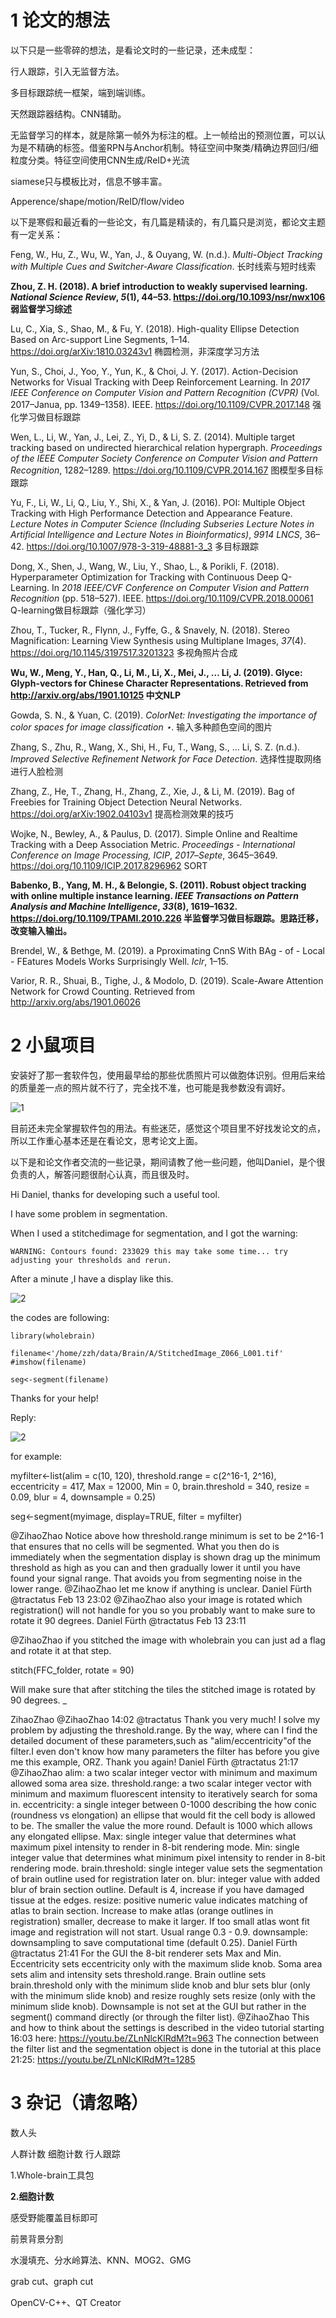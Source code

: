 # 1 论文的想法

以下只是一些零碎的想法，是看论文时的一些记录，还未成型：

行人跟踪，引入无监督方法。

多目标跟踪统一框架，端到端训练。

天然跟踪器结构。CNN辅助。

无监督学习的样本，就是除第一帧外为标注的框。上一帧给出的预测位置，可以认为是不精确的标签。借鉴RPN与Anchor机制。特征空间中聚类/精确边界回归/细粒度分类。特征空间使用CNN生成/ReID+光流

siamese只与模板比对，信息不够丰富。

Apperence/shape/motion/ReID/flow/video



以下是寒假和最近看的一些论文，有几篇是精读的，有几篇只是浏览，都论文主题有一定关系：

Feng, W., Hu, Z., Wu, W., Yan, J., & Ouyang, W. (n.d.). *Multi-Object Tracking with Multiple Cues and Switcher-Aware Classification*. 长时线索与短时线索

**Zhou, Z. H. (2018). A brief introduction to weakly supervised learning. *National Science Review*, *5*(1), 44–53. https://doi.org/10.1093/nsr/nwx106  弱监督学习综述**

Lu, C., Xia, S., Shao, M., & Fu, Y. (2018). High-quality Ellipse Detection Based on Arc-support Line Segments, 1–14. https://doi.org/arXiv:1810.03243v1  椭圆检测，非深度学习方法

Yun, S., Choi, J., Yoo, Y., Yun, K., & Choi, J. Y. (2017). Action-Decision Networks for Visual Tracking with Deep Reinforcement Learning. In *2017 IEEE Conference on Computer Vision and Pattern Recognition (CVPR)* (Vol. 2017–Janua, pp. 1349–1358). IEEE. https://doi.org/10.1109/CVPR.2017.148  强化学习做目标跟踪

Wen, L., Li, W., Yan, J., Lei, Z., Yi, D., & Li, S. Z. (2014). Multiple target tracking based on undirected hierarchical relation hypergraph. *Proceedings of the IEEE Computer Society Conference on Computer Vision and Pattern Recognition*, 1282–1289. https://doi.org/10.1109/CVPR.2014.167  图模型多目标跟踪

Yu, F., Li, W., Li, Q., Liu, Y., Shi, X., & Yan, J. (2016). POI: Multiple Object Tracking with High Performance Detection and Appearance Feature. *Lecture Notes in Computer Science (Including Subseries Lecture Notes in Artificial Intelligence and Lecture Notes in Bioinformatics)*, *9914 LNCS*, 36–42. https://doi.org/10.1007/978-3-319-48881-3_3  多目标跟踪

Dong, X., Shen, J., Wang, W., Liu, Y., Shao, L., & Porikli, F. (2018). Hyperparameter Optimization for Tracking with Continuous Deep Q-Learning. In *2018 IEEE/CVF Conference on Computer Vision and Pattern Recognition* (pp. 518–527). IEEE. https://doi.org/10.1109/CVPR.2018.00061 Q-learning做目标跟踪（强化学习）

Zhou, T., Tucker, R., Flynn, J., Fyffe, G., & Snavely, N. (2018). Stereo Magnification: Learning View Synthesis using Multiplane Images, *37*(4). https://doi.org/10.1145/3197517.3201323 多视角照片合成

**Wu, W., Meng, Y., Han, Q., Li, M., Li, X., Mei, J., … Li, J. (2019). Glyce: Glyph-vectors for Chinese Character Representations. Retrieved from http://arxiv.org/abs/1901.10125  中文NLP**

Gowda, S. N., & Yuan, C. (2019). *ColorNet: Investigating the importance of color spaces for image classification ⋆*.  输入多种颜色空间的图片

Zhang, S., Zhu, R., Wang, X., Shi, H., Fu, T., Wang, S., … Li, S. Z. (n.d.). *Improved Selective Refinement Network for Face Detection*. 选择性提取网络进行人脸检测

Zhang, Z., He, T., Zhang, H., Zhang, Z., Xie, J., & Li, M. (2019). Bag of Freebies for Training Object Detection Neural Networks. https://doi.org/arXiv:1902.04103v1  提高检测效果的技巧

Wojke, N., Bewley, A., & Paulus, D. (2017). Simple Online and Realtime Tracking with a Deep Association Metric. *Proceedings - International Conference on Image Processing, ICIP*, *2017*–*Septe*, 3645–3649. https://doi.org/10.1109/ICIP.2017.8296962 SORT

**Babenko, B., Yang, M. H., & Belongie, S. (2011). Robust object tracking with online multiple instance learning. *IEEE Transactions on Pattern Analysis and Machine Intelligence*, *33*(8), 1619–1632. https://doi.org/10.1109/TPAMI.2010.226 半监督学习做目标跟踪。思路迁移，改变输入输出。**

Brendel, W., & Bethge, M. (2019). a Pproximating CnnS With BAg - of - Local - FEatures Models Works Surprisingly Well. *Iclr*, 1–15. 

Varior, R. R., Shuai, B., Tighe, J., & Modolo, D. (2019). Scale-Aware Attention Network for Crowd Counting. Retrieved from http://arxiv.org/abs/1901.06026    









# 2 小鼠项目

安装好了那一套软件包，使用最早给的那些优质照片可以做胞体识别。但用后来给的质量差一点的照片就不行了，完全找不准，也可能是我参数没有调好。

![1](./1.png)



目前还未完全掌握软件包的用法。有些迷茫，感觉这个项目里不好找发论文的点，所以工作重心基本还是在看论文，思考论文上面。



以下是和论文作者交流的一些记录，期间请教了他一些问题，他叫Daniel，是个很负责的人，解答问题很耐心认真，而且很及时。

Hi Daniel, thanks for developing such a useful tool.

I have some problem in segmentation.

When I used a stitchedimage for segmentation, and I got the warning:

```
WARNING: Contours found: 233029 this may take some time... try adjusting your thresholds and rerun.
```

After a minute ,I have a display like this.

![2](./2.png)

the codes are following:

```
library(wholebrain)

filename<'/home/zzh/data/Brain/A/StitchedImage_Z066_L001.tif'
#imshow(filename)

seg<-segment(filename)
```

Thanks for your help!







Reply:

![2](./3.png)

for example:

myfilter<-list(alim = c(10, 120),
threshold.range = c(2^16-1, 2^16),
eccentricity = 417,
Max = 12000,
Min = 0,
brain.threshold = 340,
resize = 0.09,
blur = 4,
downsample = 0.25)

seg<-segment(myimage, display=TRUE, filter = myfilter)

@ZihaoZhao Notice above how threshold.range minimum is set to be 2^16-1 that ensures that no cells will be segmented. What you then do is immediately when the segmentation display is shown drag up the minimum threshold as high as you can and then gradually lower it until you have found your signal range. That avoids you from segmenting noise in the lower range.
@ZihaoZhao let me know if anything is unclear.
Daniel Fürth
@tractatus
Feb 13 23:02
@ZihaoZhao also your image is rotated which registration() will not handle for you so you probably want to make sure to rotate it 90 degrees.
Daniel Fürth
@tractatus
Feb 13 23:11

@ZihaoZhao if you stitched the image with wholebrain you can just ad a flag and rotate it at that step.

stitch(FFC_folder, rotate = 90)

Will make sure that after stitching the tiles the stitched image is rotated by 90 degrees.
_







ZihaoZhao
@ZihaoZhao
14:02
@tractatus Thank you very much! I solve my problem by adjusting the threshold.range. By the way, where can I find the detailed document of these parameters,such as "alim/eccentricity"of the filter.I even don't know how many parameters the filter has before you give me this example, ORZ. Thank you again!
Daniel Fürth
@tractatus
21:17
@ZihaoZhao
alim: a two scalar integer vector with minimum and maximum allowed soma area size.
threshold.range: a two scalar integer vector with minimum and maximum fluorescent intensity to iteratively search for soma in.
eccentricity: a single integer between 0-1000 describing the how conic (roundness vs elongation) an ellipse that would fit the cell body is allowed to be. The smaller the value the more round. Default is 1000 which allows any elongated ellipse.
Max: single integer value that determines what maximum pixel intensity to render in 8-bit rendering mode.
Min: single integer value that determines what minimum pixel intensity to render in 8-bit rendering mode.
brain.threshold: single integer value sets the segmentation of brain outline used for registration later on.
blur: integer value with added blur of brain section outline. Default is 4, increase if you have damaged tissue at the edges.
resize: positive numeric value indicates matching of atlas to brain section. Increase to make atlas (orange outlines in registration) smaller, decrease to make it larger. If too small atlas wont fit image and registration will not start. Usual range 0.3 - 0.9.
downsample: downsampling to save computational time (default 0.25).
Daniel Fürth
@tractatus
21:41
For the GUI the 8-bit renderer sets Max and Min. Eccentricity sets eccentricity only with the maximum slide knob. Soma area sets alim and intensity sets threshold.range. Brain outline sets brain.threshold only with the minimum slide knob and blur sets blur (only with the minimum slide knob) and resize roughly sets resize (only with the minimum slide knob). Downsample is not set at the GUI but rather in the segment() command directly (or through the filter list).
@ZihaoZhao This and how to think about the settings is described in the video tutorial starting 16:03 here: https://youtu.be/ZLnNlcKlRdM?t=963
The connection between the filter list and the segmentation object is done in the tutorial at this place 21:25: https://youtu.be/ZLnNlcKlRdM?t=1285







# 3 杂记（请忽略）



数人头

人群计数 细胞计数 行人跟踪



1.Whole-brain工具包

**2.细胞计数**



感受野能覆盖目标即可



前景背景分割



水漫填充、分水岭算法、KNN、MOG2、GMG

grab cut、graph cut



OpenCV-C++、QT Creator



